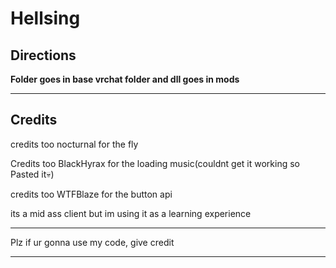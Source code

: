 # Hellsing
Directions
-------------------------------------------------

**Folder goes in base vrchat folder and dll goes in mods**

-------------------------------------------------


Credits
-------------------------------------------------

credits too nocturnal for the fly

Credits too BlackHyrax for the loading music(couldnt get it working so Pasted it💀)

credits too WTFBlaze for the button api

its a mid ass client but im using it as a learning experience

--------------------------------------------------

Plz if ur gonna use my code, give credit

--------------------------------------------------
